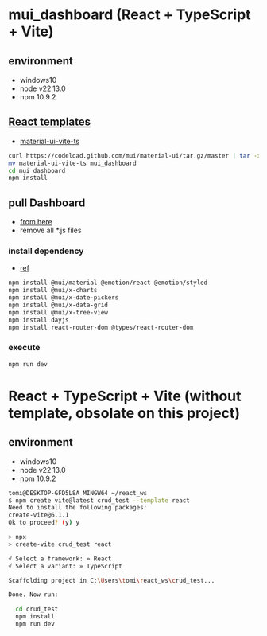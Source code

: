 # mui_dashboard (React + TypeScript + Vite)

## environment

- windows10
- node v22.13.0
- npm  10.9.2

## [React templates](https://mui.com/material-ui/getting-started/templates/)

- [material-ui-vite-ts](https://github.com/mui/material-ui/tree/master/examples/material-ui-vite-ts)

```bash
curl https://codeload.github.com/mui/material-ui/tar.gz/master | tar -xz --strip=2 material-ui-master/examples/material-ui-vite-ts
mv material-ui-vite-ts mui_dashboard
cd mui_dashboard
npm install
```

## pull Dashboard

- [from here](https://github.com/mui/material-ui/tree/master/docs/data/material/getting-started/templates/dashboard)
- remove all *.js files

### install dependency

- [ref](https://github.com/mui/material-ui/tree/master/docs/data/material/getting-started/templates/dashboard)

```bash
npm install @mui/material @emotion/react @emotion/styled
npm install @mui/x-charts
npm install @mui/x-date-pickers
npm install @mui/x-data-grid
npm install @mui/x-tree-view
npm install dayjs
npm install react-router-dom @types/react-router-dom
```

### execute

```bash
npm run dev
```


# React + TypeScript + Vite (without template, obsolate on this project)

## environment

- windows10
- node v22.13.0
- npm  10.9.2
  
```bash
tomi@DESKTOP-GFD5L8A MINGW64 ~/react_ws
$ npm create vite@latest crud_test --template react
Need to install the following packages:
create-vite@6.1.1
Ok to proceed? (y) y

> npx
> create-vite crud_test react

√ Select a framework: » React
√ Select a variant: » TypeScript

Scaffolding project in C:\Users\tomi\react_ws\crud_test...

Done. Now run:

  cd crud_test
  npm install
  npm run dev
```
